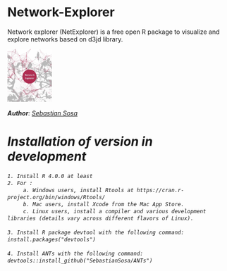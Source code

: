 #  Network-Explorer
Network explorer (NetExplorer) is a free open R package to visualize and explore networks based on d3jd library.

<img src="https://github.com/SebastianSosa/Network-Explorer/blob/main/inst/www/logo.jpg" alt="alt text" width="20%" height="20%"> 

<i><b>Author</b>: [Sebastian Sosa](https://scholar.google.fr/citations?user=R8MskkwAAAAJ&hl=fr&authuser=1)

  # Installation of version in development 
    1. Install R 4.0.0 at least
    2. For : 
         a. Windows users, install Rtools at https://cran.r-project.org/bin/windows/Rtools/
         b. Mac users, install Xcode from the Mac App Store.
         c. Linux users, install a compiler and various development libraries (details vary across different flavors of Linux).
    
    3. Install R package devtool with the following command: install.packages("devtools")
    
    4. Install ANTs with the following command: devtools::install_github("SebastianSosa/ANTs")
